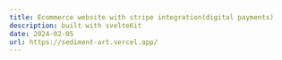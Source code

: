 ```yaml
---
title: Ecommerce website with stripe integration(digital payments)
description: built with svelteKit
date: 2024-02-05
url: https://sediment-art.vercel.app/
---
```

